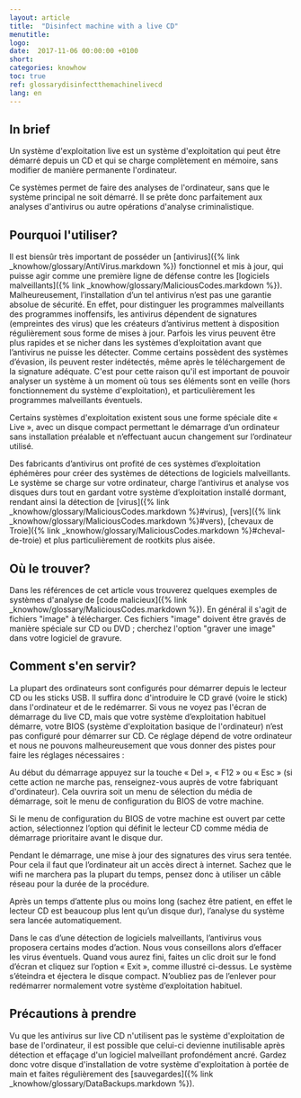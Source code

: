 ```yaml
---
layout: article
title:  "Disinfect machine with a live CD"
menutitle:
logo:
date:  2017-11-06 00:00:00 +0100
short:
categories: knowhow
toc: true
ref: glossarydisinfectthemachinelivecd
lang: en
---
```


## In brief
Un système d'exploitation live est un système d'exploitation qui peut être démarré depuis un CD et qui se charge complètement en mémoire, sans modifier de manière permanente l'ordinateur.

Ce systèmes permet de faire des analyses de l'ordinateur, sans que le système principal ne soit démarré. Il se prête donc parfaitement aux analyses d'antivirus ou autre opérations d'analyse criminalistique.

## Pourquoi l'utiliser?
Il est biensûr très important de posséder un [antivirus]({% link _knowhow/glossary/AntiVirus.markdown %}) fonctionnel et mis à jour, qui puisse agir comme une première ligne de défense contre les [logiciels malveillants]({% link _knowhow/glossary/MaliciousCodes.markdown %}). Malheureusement, l’installation d’un tel antivirus n’est pas une garantie absolue de sécurité. En effet, pour distinguer les programmes malveillants des programmes inoffensifs, les antivirus dépendent de signatures (empreintes des virus) que les créateurs d’antivirus mettent à disposition régulièrement sous forme de mises à jour. Parfois les virus peuvent être plus rapides et se nicher dans les systèmes d’exploitation avant que l’antivirus ne puisse les détecter. Comme certains possèdent des systèmes d’évasion, ils peuvent rester indétectés, même après le téléchargement de la signature adéquate. C'est pour cette raison qu'il est important de pouvoir analyser un système à un moment où tous ses éléments sont en veille (hors fonctionnement du système d'exploitation), et particulièrement les programmes malveillants éventuels.

Certains systèmes d'exploitation existent sous une forme spéciale dite « Live », avec un disque compact permettant le démarrage d’un ordinateur sans installation préalable et n’effectuant aucun changement sur l’ordinateur utilisé.

Des fabricants d’antivirus ont profité de ces systèmes d’exploitation éphémères pour créer des systèmes de détections de logiciels malveillants. Le système se charge sur votre ordinateur, charge l’antivirus et analyse vos disques durs tout en gardant votre système d’exploitation installé dormant, rendant ainsi la détection de [virus]({% link _knowhow/glossary/MaliciousCodes.markdown %}#virus), [vers]({% link _knowhow/glossary/MaliciousCodes.markdown %}#vers), [chevaux de Troie]({% link _knowhow/glossary/MaliciousCodes.markdown %}#cheval-de-troie) et plus particulièrement de rootkits plus aisée.

## Où le trouver?
Dans les références de cet article vous trouverez quelques exemples de systèmes d'analyse de [code malicieux]({% link _knowhow/glossary/MaliciousCodes.markdown %}). En général il s'agit de fichiers "image" à télécharger. Ces fichiers "image" doivent être gravés de manière spéciale sur CD ou DVD ; cherchez l'option "graver une image" dans votre logiciel de gravure.

## Comment s'en servir?
La plupart des ordinateurs sont configurés pour démarrer depuis le lecteur CD ou les sticks USB. Il suffira donc d'introduire le CD gravé (voire le stick) dans l'ordinateur et de le redémarrer. Si vous ne voyez pas l'écran de démarrage du live CD, mais que votre système d’exploitation habituel démarre, votre BIOS (système d'exploitation basique de l'ordinateur) n’est pas configuré pour démarrer sur CD. Ce réglage dépend de votre ordinateur et nous ne pouvons malheureusement que vous donner des pistes pour faire les réglages nécessaires :

Au début du démarrage appuyez sur la touche « Del », « F12 » ou « Esc » (si cette action ne marche pas, renseignez-vous auprès de votre fabriquant d'ordinateur). Cela ouvrira soit un menu de sélection du média de démarrage, soit le menu de configuration du BIOS de votre machine.

Si le menu de configuration du BIOS de votre machine est ouvert par cette action, sélectionnez l’option qui définit le lecteur CD comme média de démarrage prioritaire avant le disque dur.

Pendant le démarrage, une mise à jour des signatures des virus sera tentée. Pour cela il faut que l’ordinateur ait un accès direct à internet. Sachez que le wifi ne marchera pas la plupart du temps, pensez donc à utiliser un câble réseau pour la durée de la procédure.

Après un temps d’attente plus ou moins long (sachez être patient, en effet le lecteur CD est beaucoup plus lent qu’un disque dur), l’analyse du système sera lancée automatiquement.

Dans le cas d’une détection de logiciels malveillants, l’antivirus vous proposera certains modes d’action. Nous vous conseillons alors d’effacer les virus éventuels. Quand vous aurez fini, faites un clic droit sur le fond d’écran et cliquez sur l’option « Exit », comme illustré ci-dessus. Le système s’éteindra et éjectera le disque compact. N’oubliez pas de l’enlever pour redémarrer normalement votre système d’exploitation habituel.

## Précautions à prendre
Vu que les antivirus sur live CD n'utilisent pas le système d'exploitation de base de l'ordinateur, il est possible que celui-ci devienne inutilisable après détection et effaçage d'un logiciel malveillant profondément ancré. Gardez donc votre disque d'installation de votre système d'exploitation à portée de main et faites régulièrement des [sauvegardes]({% link _knowhow/glossary/DataBackups.markdown %}).

